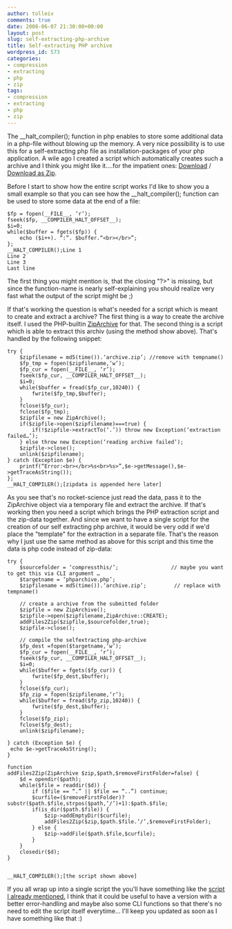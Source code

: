 ```yaml
---
author: tolleiv
comments: true
date: 2008-06-07 21:30:00+00:00
layout: post
slug: self-extracting-php-archive
title: Self-extracting PHP archive
wordpress_id: 573
categories:
- compression
- extracting
- php
- zip
tags:
- compression
- extracting
- php
- zip
---
```


The __halt_compiler(); function in php enables to store some additional data in a php-file without blowing up the memory. A very nice possibility is to use this for a self-extracting php file as installation-packages of your php application.
A wile ago I created a script which automatically creates such a archive and I think you might like it....for the impatient ones: [Download](http://588299e40f6cb98516d7458.googlepages.com/createziparchive-0.5.1.php) / [Download as Zip](http://588299e40f6cb98516d7458.googlepages.com/createziparchive-0.5.1.zip).

Before I start to show how the entire script works I'd like to show you a small example so that you can see how the __halt_compiler(); function can be used to store some data at the end of a file:


    
    
    
    $fp = fopen(__FILE__, ‘r’);
    fseek($fp, __COMPILER_HALT_OFFSET__);
    $i=0;
    while($buffer = fgets($fp)) {
    	echo ($i++). “:”. $buffer.“<br></br>”;
    };
    __HALT_COMPILER();Line 1
    Line 2
    Line 3
    Last line 
    



The first thing you might mention is, that the closing "?>" is missing, but since the function-name is nearly self-explaining you should realize very fast what the output of the script might be ;)

If that's working the question is what's needed for a script which is meant to create and extract a archive? The first thing is a way to create the archive itself. I used the PHP-builtin [ZipArchive](http://de3.php.net/manual/en/ref.zip.php) for that. The second thing is a script which is able to extract this archiv (using the method show above). That's handled by the following snippet:

    
    
    
    try {
        $zipfilename = md5(time()).‘archive.zip’; //remove with tempname()
        $fp_tmp = fopen($zipfilename,‘w’);
        $fp_cur = fopen(__FILE__, ‘r’);
        fseek($fp_cur, __COMPILER_HALT_OFFSET__);
        $i=0;
        while($buffer = fread($fp_cur,10240)) {
            fwrite($fp_tmp,$buffer);
        }
        fclose($fp_cur);
        fclose($fp_tmp);
        $zipfile = new ZipArchive();
        if($zipfile->open($zipfilename)===true) { 
            if(!$zipfile->extractTo(‘.’)) throw new Exception(‘extraction failed…’);
        } else throw new Exception(‘reading archive failed’);
        $zipfile->close();
        unlink($zipfilename);
    } catch (Exception $e) {
        printf(“Error:<br></br>%s<br>%s>”,$e->getMessage(),$e->getTraceAsString());
    };
    __HALT_COMPILER();[zipdata is appended here later] 
    



As you see that's no rocket-science just read the data, pass it to the ZipArchive object via a temporary file and extract the archive.
If that's working then you need a script which brings the PHP extraction script and the zip-data together. And since we want to have a single script for the creation of our self extracting php archive, it would be very odd if we'd place the "template" for the extraction in a separate file. That's the reason why I just use the same method as above for this script and this time the data is php code instead of zip-data:


    
    
    
    try {
        $sourcefolder = ‘compressthis/’;                 // maybe you want to get this via CLI argument …
        $targetname = ‘phparchive.php’;                    
        $zipfilename = md5(time()).‘archive.zip’;         // replace with tempname()
        
        // create a archive from the submitted folder
        $zipfile = new ZipArchive();
        $zipfile->open($zipfilename,ZipArchive::CREATE);
        addFiles2Zip($zipfile,$sourcefolder,true);
        $zipfile->close();
        
        // compile the selfextracting php-archive
        $fp_dest =fopen($targetname,‘w’);    
        $fp_cur = fopen(__FILE__, ‘r’);
        fseek($fp_cur, __COMPILER_HALT_OFFSET__);
        $i=0;
        while($buffer = fgets($fp_cur)) {
            fwrite($fp_dest,$buffer);
        }
        fclose($fp_cur);
        $fp_zip = fopen($zipfilename,‘r’);
        while($buffer = fread($fp_zip,10240)) {
            fwrite($fp_dest,$buffer);
        }
        fclose($fp_zip);
        fclose($fp_dest);
        unlink($zipfilename);
        
    } catch (Exception $e) {
     echo $e->getTraceAsString();
    }
    
    function 
    addFiles2Zip(ZipArchive $zip,$path,$removeFirstFolder=false) {
        $d = opendir($path);
        while($file = readdir($d)) {
            if ($file == “.” || $file == “..”) continue;
            $curfile=($removeFirstFolder)?substr($path.$file,strpos($path,‘/’)+1):$path.$file;
            if(is_dir($path.$file)) {
                $zip->addEmptyDir($curfile);
                addFiles2Zip($zip,$path.$file.‘/’,$removeFirstFolder);    
            } else {
                $zip->addFile($path.$file,$curfile);
            }    
        }
        closedir($d);
    }
    
    
    __HALT_COMPILER();[the script shown above]
    



If you all wrap up into a single script the you'll have something like the [script I already mentioned.](http://588299e40f6cb98516d7458.googlepages.com/createziparchive-0.5.1.php)
I think that it could be useful to have a version with a better error-handling and maybe also some CLI functions so that there's no need to edit the script itself everytime... I'll keep you updated as soon as I have something like that :)
